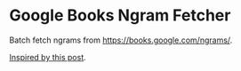 # Google Books Ngram Fetcher

Batch fetch ngrams from https://books.google.com/ngrams/.

[Inspired by this post](https://jameshfisher.com/2018/11/25/google-ngram-api/).